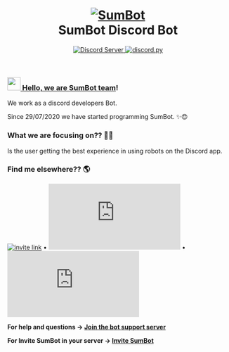 
<h1 align="center">
  <br>
  <a href="ot"https://github.com/SumBot/SumB><img src="http://i8.ae/LS3bM" alt="SumBot"></a>
  <br>
  SumBot Discord Bot
  <br>
</h1>


<p align="center">
  <a href="https://discord.gg/WGEbtCuFbj">
    <img src="https://discordapp.com/api/guilds/740565704553791528/widget.png?style=shield" alt="Discord Server">
  </a>
  <a href="https://github.com/Rapptz/discord.py/">
     <img src="https://img.shields.io/badge/discord-py-blue.svg" alt="discord.py">
</p>
<br>

### <img src="https://media.giphy.com/media/hvRJCLFzcasrR4ia7z/giphy.gif" width="30px"> Hello, we are [SumBot team](https://discord.com/api/oauth2/authorize?client_id=738120633430573176&permissions=8&scope=bot)!

We work as a discord developers Bot.

Since 29/07/2020 we have started programming SumBot. ✨😍

### What we are focusing on?? 👨‍💻

Is the user getting the best experience in using robots on the Discord app.

### Find me elsewhere?? 🌎

[![invite link](https://img.shields.io/discord/740565704553791528)](https://www.linkedin.com/in/diogorodrigues02/) • [![discors.py](https://img.shields.io/pypi/v/discord.py)](https://discordpy.readthedocs.io/en/latest/api.html) • ![PyPI - Python Version](https://img.shields.io/pypi/pyversions/discord.py)


**For help and questions -> [Join the bot support server](https://discord.gg/WGEbtCuFbj)**

**For Invite SumBot in your server -> [Invite SumBot](https://discord.com/oauth2/authorize?client_id=738120633430573176&scope=bot&permissions=8)**
